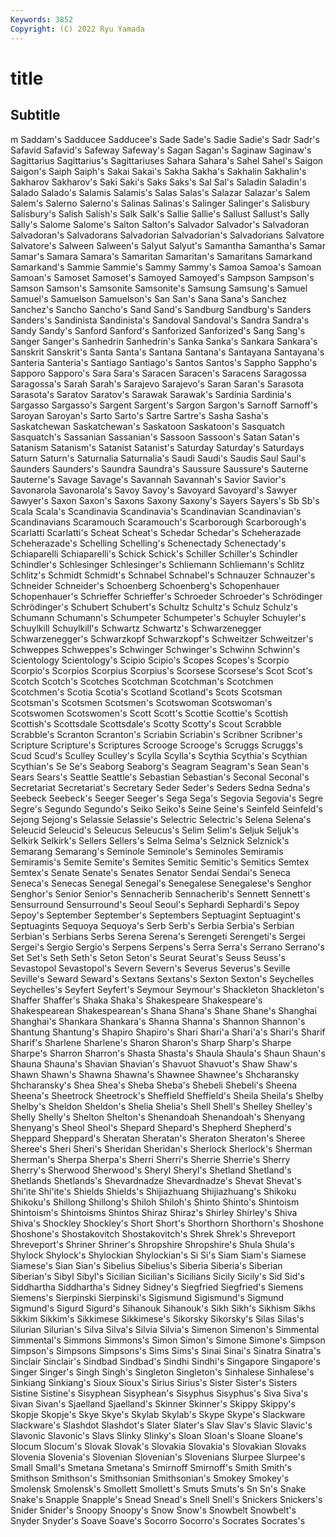 ```yaml
---
Keywords: 3852
Copyright: (C) 2022 Ryu Yamada
---
```



# title

## Subtitle
m Saddam's Sadducee Sadducee's Sade Sade's
Sadie Sadie's Sadr Sadr's Safavid Safavid's Safeway Safeway's Sagan Sagan's
Saginaw Saginaw's Sagittarius Sagittarius's Sagittariuses Sahara Sahara's Sahel Sahel's Saigon
Saigon's Saiph Saiph's Sakai Sakai's Sakha Sakha's Sakhalin Sakhalin's Sakharov
Sakharov's Saki Saki's Saks Saks's Sal Sal's Saladin Saladin's Salado
Salado's Salamis Salamis's Salas Salas's Salazar Salazar's Salem Salem's Salerno
Salerno's Salinas Salinas's Salinger Salinger's Salisbury Salisbury's Salish Salish's Salk
Salk's Sallie Sallie's Sallust Sallust's Sally Sally's Salome Salome's Salton
Salton's Salvador Salvador's Salvadoran Salvadoran's Salvadorans Salvadorian Salvadorian's Salvadorians Salvatore
Salvatore's Salween Salween's Salyut Salyut's Samantha Samantha's Samar Samar's Samara
Samara's Samaritan Samaritan's Samaritans Samarkand Samarkand's Sammie Sammie's Sammy Sammy's
Samoa Samoa's Samoan Samoan's Samoset Samoset's Samoyed Samoyed's Sampson Sampson's
Samson Samson's Samsonite Samsonite's Samsung Samsung's Samuel Samuel's Samuelson Samuelson's
San San's Sana Sana's Sanchez Sanchez's Sancho Sancho's Sand Sand's
Sandburg Sandburg's Sanders Sanders's Sandinista Sandinista's Sandoval Sandoval's Sandra Sandra's
Sandy Sandy's Sanford Sanford's Sanforized Sanforized's Sang Sang's Sanger Sanger's
Sanhedrin Sanhedrin's Sanka Sanka's Sankara Sankara's Sanskrit Sanskrit's Santa Santa's
Santana Santana's Santayana Santayana's Santeria Santeria's Santiago Santiago's Santos Santos's
Sappho Sappho's Sapporo Sapporo's Sara Sara's Saracen Saracen's Saracens Saragossa
Saragossa's Sarah Sarah's Sarajevo Sarajevo's Saran Saran's Sarasota Sarasota's Saratov
Saratov's Sarawak Sarawak's Sardinia Sardinia's Sargasso Sargasso's Sargent Sargent's Sargon
Sargon's Sarnoff Sarnoff's Saroyan Saroyan's Sarto Sarto's Sartre Sartre's Sasha
Sasha's Saskatchewan Saskatchewan's Saskatoon Saskatoon's Sasquatch Sasquatch's Sassanian Sassanian's Sassoon
Sassoon's Satan Satan's Satanism Satanism's Satanist Satanist's Saturday Saturday's Saturdays
Saturn Saturn's Saturnalia Saturnalia's Saudi Saudi's Saudis Saul Saul's Saunders
Saunders's Saundra Saundra's Saussure Saussure's Sauterne Sauterne's Savage Savage's Savannah
Savannah's Savior Savior's Savonarola Savonarola's Savoy Savoy's Savoyard Savoyard's Sawyer
Sawyer's Saxon Saxon's Saxons Saxony Saxony's Sayers Sayers's Sb Sb's
Scala Scala's Scandinavia Scandinavia's Scandinavian Scandinavian's Scandinavians Scaramouch Scaramouch's Scarborough
Scarborough's Scarlatti Scarlatti's Scheat Scheat's Schedar Schedar's Scheherazade Scheherazade's Schelling
Schelling's Schenectady Schenectady's Schiaparelli Schiaparelli's Schick Schick's Schiller Schiller's Schindler
Schindler's Schlesinger Schlesinger's Schliemann Schliemann's Schlitz Schlitz's Schmidt Schmidt's Schnabel
Schnabel's Schnauzer Schnauzer's Schneider Schneider's Schoenberg Schoenberg's Schopenhauer Schopenhauer's Schrieffer
Schrieffer's Schroeder Schroeder's Schrödinger Schrödinger's Schubert Schubert's Schultz Schultz's Schulz
Schulz's Schumann Schumann's Schumpeter Schumpeter's Schuyler Schuyler's Schuylkill Schuylkill's Schwartz
Schwartz's Schwarzenegger Schwarzenegger's Schwarzkopf Schwarzkopf's Schweitzer Schweitzer's Schweppes Schweppes's Schwinger
Schwinger's Schwinn Schwinn's Scientology Scientology's Scipio Scipio's Scopes Scopes's Scorpio
Scorpio's Scorpios Scorpius Scorpius's Scorsese Scorsese's Scot Scot's Scotch Scotch's
Scotches Scotchman Scotchman's Scotchmen Scotchmen's Scotia Scotia's Scotland Scotland's Scots
Scotsman Scotsman's Scotsmen Scotsmen's Scotswoman Scotswoman's Scotswomen Scotswomen's Scott Scott's
Scottie Scottie's Scottish Scottish's Scottsdale Scottsdale's Scotty Scotty's Scout Scrabble
Scrabble's Scranton Scranton's Scriabin Scriabin's Scribner Scribner's Scripture Scripture's Scriptures
Scrooge Scrooge's Scruggs Scruggs's Scud Scud's Sculley Sculley's Scylla Scylla's
Scythia Scythia's Scythian Scythian's Se Se's Seaborg Seaborg's Seagram Seagram's
Sean Sean's Sears Sears's Seattle Seattle's Sebastian Sebastian's Seconal Seconal's
Secretariat Secretariat's Secretary Seder Seder's Seders Sedna Sedna's Seebeck Seebeck's
Seeger Seeger's Sega Sega's Segovia Segovia's Segre Segre's Segundo Segundo's
Seiko Seiko's Seine Seine's Seinfeld Seinfeld's Sejong Sejong's Selassie Selassie's
Selectric Selectric's Selena Selena's Seleucid Seleucid's Seleucus Seleucus's Selim Selim's
Seljuk Seljuk's Selkirk Selkirk's Sellers Sellers's Selma Selma's Selznick Selznick's
Semarang Semarang's Seminole Seminole's Seminoles Semiramis Semiramis's Semite Semite's Semites
Semitic Semitic's Semitics Semtex Semtex's Senate Senate's Senates Senator Sendai
Sendai's Seneca Seneca's Senecas Senegal Senegal's Senegalese Senegalese's Senghor Senghor's
Senior Senior's Sennacherib Sennacherib's Sennett Sennett's Sensurround Sensurround's Seoul Seoul's
Sephardi Sephardi's Sepoy Sepoy's September September's Septembers Septuagint Septuagint's Septuagints
Sequoya Sequoya's Serb Serb's Serbia Serbia's Serbian Serbian's Serbians Serbs
Serena Serena's Serengeti Serengeti's Sergei Sergei's Sergio Sergio's Serpens Serpens's
Serra Serra's Serrano Serrano's Set Set's Seth Seth's Seton Seton's
Seurat Seurat's Seuss Seuss's Sevastopol Sevastopol's Severn Severn's Severus Severus's
Seville Seville's Seward Seward's Sextans Sextans's Sexton Sexton's Seychelles Seychelles's
Seyfert Seyfert's Seymour Seymour's Shackleton Shackleton's Shaffer Shaffer's Shaka Shaka's
Shakespeare Shakespeare's Shakespearean Shakespearean's Shana Shana's Shane Shane's Shanghai Shanghai's
Shankara Shankara's Shanna Shanna's Shannon Shannon's Shantung Shantung's Shapiro Shapiro's
Shari Shari'a Shari'a's Shari's Sharif Sharif's Sharlene Sharlene's Sharon Sharon's
Sharp Sharp's Sharpe Sharpe's Sharron Sharron's Shasta Shasta's Shaula Shaula's
Shaun Shaun's Shauna Shauna's Shavian Shavian's Shavuot Shavuot's Shaw Shaw's
Shawn Shawn's Shawna Shawna's Shawnee Shawnee's Shcharansky Shcharansky's Shea Shea's
Sheba Sheba's Shebeli Shebeli's Sheena Sheena's Sheetrock Sheetrock's Sheffield Sheffield's
Sheila Sheila's Shelby Shelby's Sheldon Sheldon's Shelia Shelia's Shell Shell's
Shelley Shelley's Shelly Shelly's Shelton Shelton's Shenandoah Shenandoah's Shenyang Shenyang's
Sheol Sheol's Shepard Shepard's Shepherd Shepherd's Sheppard Sheppard's Sheratan Sheratan's
Sheraton Sheraton's Sheree Sheree's Sheri Sheri's Sheridan Sheridan's Sherlock Sherlock's
Sherman Sherman's Sherpa Sherpa's Sherri Sherri's Sherrie Sherrie's Sherry Sherry's
Sherwood Sherwood's Sheryl Sheryl's Shetland Shetland's Shetlands Shetlands's Shevardnadze Shevardnadze's
Shevat Shevat's Shi'ite Shi'ite's Shields Shields's Shijiazhuang Shijiazhuang's Shikoku Shikoku's
Shillong Shillong's Shiloh Shiloh's Shinto Shinto's Shintoism Shintoism's Shintoisms Shintos
Shiraz Shiraz's Shirley Shirley's Shiva Shiva's Shockley Shockley's Short Short's
Shorthorn Shorthorn's Shoshone Shoshone's Shostakovitch Shostakovitch's Shrek Shrek's Shreveport Shreveport's
Shriner Shriner's Shropshire Shropshire's Shula Shula's Shylock Shylock's Shylockian Shylockian's
Si Si's Siam Siam's Siamese Siamese's Sian Sian's Sibelius Sibelius's
Siberia Siberia's Siberian Siberian's Sibyl Sibyl's Sicilian Sicilian's Sicilians Sicily
Sicily's Sid Sid's Siddhartha Siddhartha's Sidney Sidney's Siegfried Siegfried's Siemens
Siemens's Sierpinski Sierpinski's Sigismund Sigismund's Sigmund Sigmund's Sigurd Sigurd's Sihanouk
Sihanouk's Sikh Sikh's Sikhism Sikhs Sikkim Sikkim's Sikkimese Sikkimese's Sikorsky
Sikorsky's Silas Silas's Silurian Silurian's Silva Silva's Silvia Silvia's Simenon
Simenon's Simmental Simmental's Simmons Simmons's Simon Simon's Simone Simone's Simpson
Simpson's Simpsons Simpsons's Sims Sims's Sinai Sinai's Sinatra Sinatra's Sinclair
Sinclair's Sindbad Sindbad's Sindhi Sindhi's Singapore Singapore's Singer Singer's Singh
Singh's Singleton Singleton's Sinhalese Sinhalese's Sinkiang Sinkiang's Sioux Sioux's Sirius
Sirius's Sister Sister's Sisters Sistine Sistine's Sisyphean Sisyphean's Sisyphus Sisyphus's
Siva Siva's Sivan Sivan's Sjaelland Sjaelland's Skinner Skinner's Skippy Skippy's
Skopje Skopje's Skye Skye's Skylab Skylab's Skype Skype's Slackware Slackware's
Slashdot Slashdot's Slater Slater's Slav Slav's Slavic Slavic's Slavonic Slavonic's
Slavs Slinky Slinky's Sloan Sloan's Sloane Sloane's Slocum Slocum's Slovak
Slovak's Slovakia Slovakia's Slovakian Slovaks Slovenia Slovenia's Slovenian Slovenian's Slovenians
Slurpee Slurpee's Small Small's Smetana Smetana's Smirnoff Smirnoff's Smith Smith's
Smithson Smithson's Smithsonian Smithsonian's Smokey Smokey's Smolensk Smolensk's Smollett Smollett's
Smuts Smuts's Sn Sn's Snake Snake's Snapple Snapple's Snead Snead's
Snell Snell's Snickers Snickers's Snider Snider's Snoopy Snoopy's Snow Snow's
Snowbelt Snowbelt's Snyder Snyder's Soave Soave's Socorro Socorro's Socrates Socrates's
